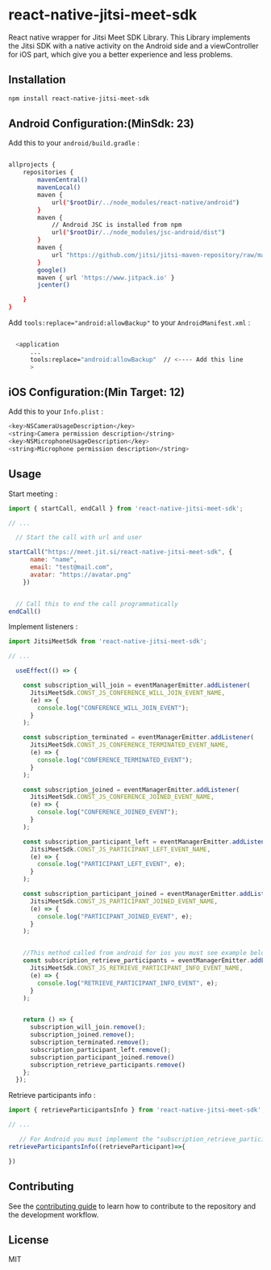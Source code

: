 # react-native-jitsi-meet-sdk

React native wrapper for Jitsi Meet SDK Library.
This Library implements the Jitsi SDK with a native activity on the Android side and a viewController for iOS part, which give you a better experience and less problems.

## Installation

```sh
npm install react-native-jitsi-meet-sdk
```

## Android Configuration:(MinSdk: 23)

Add this to your `android/build.gradle` :

```sh

allprojects {
    repositories {
        mavenCentral()
        mavenLocal()
        maven {
            url("$rootDir/../node_modules/react-native/android")
        }
        maven {
            // Android JSC is installed from npm
            url("$rootDir/../node_modules/jsc-android/dist")
        }
        maven {
            url "https://github.com/jitsi/jitsi-maven-repository/raw/master/releases" // <---- Add this line
        }
        google()
        maven { url 'https://www.jitpack.io' }
        jcenter()

    }
}

```

Add `tools:replace="android:allowBackup"` to your `AndroidManifest.xml` :

```sh

  <application
      ...
      tools:replace="android:allowBackup"  // <---- Add this line
      >  

```


## iOS Configuration:(Min Target: 12)

Add this to your `Info.plist` :

```sh
<key>NSCameraUsageDescription</key>
<string>Camera permission description</string>
<key>NSMicrophoneUsageDescription</key>
<string>Microphone permission description</string>
```

## Usage

Start meeting :

```js
import { startCall, endCall } from 'react-native-jitsi-meet-sdk';

// ...

  // Start the call with url and user

startCall("https://meet.jit.si/react-native-jitsi-meet-sdk", {
      name: "name",
      email: "test@mail.com",
      avatar: "https://avatar.png"
    })


  // Call this to end the call programmatically 
endCall()

```

Implement listeners :

```js
import JitsiMeetSdk from 'react-native-jitsi-meet-sdk';

// ...

  useEffect(() => {

    const subscription_will_join = eventManagerEmitter.addListener(
      JitsiMeetSdk.CONST_JS_CONFERENCE_WILL_JOIN_EVENT_NAME,
      (e) => {
        console.log("CONFERENCE_WILL_JOIN_EVENT");
      }
    );

    const subscription_terminated = eventManagerEmitter.addListener(
      JitsiMeetSdk.CONST_JS_CONFERENCE_TERMINATED_EVENT_NAME,
      (e) => {
        console.log("CONFERENCE_TERMINATED_EVENT");
      }
    );

    const subscription_joined = eventManagerEmitter.addListener(
      JitsiMeetSdk.CONST_JS_CONFERENCE_JOINED_EVENT_NAME,
      (e) => {
        console.log("CONFERENCE_JOINED_EVENT");
      }
    );

    const subscription_participant_left = eventManagerEmitter.addListener(
      JitsiMeetSdk.CONST_JS_PARTICIPANT_LEFT_EVENT_NAME,
      (e) => {
        console.log("PARTICIPANT_LEFT_EVENT", e);
      }
    );

    const subscription_participant_joined = eventManagerEmitter.addListener(
      JitsiMeetSdk.CONST_JS_PARTICIPANT_JOINED_EVENT_NAME,
      (e) => {
        console.log("PARTICIPANT_JOINED_EVENT", e);
      }
    );


    //This method called from android for ios you must see example below
    const subscription_retrieve_participants = eventManagerEmitter.addListener(
      JitsiMeetSdk.CONST_JS_RETRIEVE_PARTICIPANT_INFO_EVENT_NAME,
      (e) => {
        console.log("RETRIEVE_PARTICIPANT_INFO_EVENT", e);
      }
    );


    return () => {
      subscription_will_join.remove();
      subscription_joined.remove();
      subscription_terminated.remove();
      subscription_participant_left.remove();
      subscription_participant_joined.remove()
      subscription_retrieve_participants.remove()
    };
  });

```

Retrieve participants info :

```js
import { retrieveParticipantsInfo } from 'react-native-jitsi-meet-sdk';

// ...

   // For Android you must implement the "subscription_retrieve_participants" listener in order to retrieve the participants.
retrieveParticipantsInfo((retrieveParticipant)=>{

})

```


## Contributing

See the [contributing guide](CONTRIBUTING.md) to learn how to contribute to the repository and the development workflow.

## License

MIT
